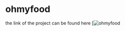 # ohmyfood #

the link of the project can be found here 
[![ohmyfood](https://matfreitasc.github.io/ohmyfood_project_3/)
